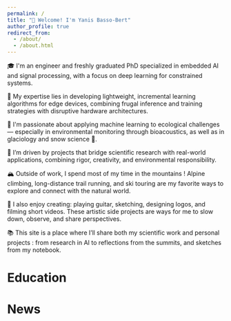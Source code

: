 ```yaml
---
permalink: /
title: "👋 Welcome! I'm Yanis Basso-Bert"
author_profile: true
redirect_from: 
  - /about/
  - /about.html
---
```


🎓 I'm an engineer and freshly graduated PhD specialized in embedded AI and signal processing, with a focus on deep learning for constrained systems.

🧠 My expertise lies in developing lightweight, incremental learning algorithms for edge devices, combining frugal inference and training strategies with disruptive hardware architectures.

🌿 I'm passionate about applying machine learning to ecological challenges — especially in environmental monitoring through bioacoustics, as well as in glaciology and snow science 🧊.

🔬 I’m driven by projects that bridge scientific research with real-world applications, combining rigor, creativity, and environmental responsibility.

🏔️ Outside of work, I spend most of my time in the mountains ! Alpine climbing, long-distance trail running, and ski touring are my favorite ways to explore and connect with the natural world.

🎨 I also enjoy creating: playing guitar, sketching, designing logos, and filming short videos. These artistic side projects are ways for me to slow down, observe, and share perspectives.

📚 This site is a place where I’ll share both my scientific work and personal projects : from research in AI to reflections from the summits, and sketches from my notebook.


Education 
======

News
======

